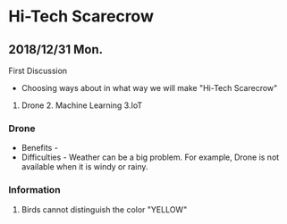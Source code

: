 # Hi-Tech Scarecrow

## 2018/12/31 Mon.

First Discussion

- Choosing ways about in what way we will make "Hi-Tech Scarecrow"
1. Drone  2. Machine Learning 3.IoT

### Drone
- Benefits - 
- Difficulties - Weather can be a big problem. For example, Drone is not available when it is windy or rainy.
  
### Information
  1. Birds cannot distinguish the color "YELLOW"

